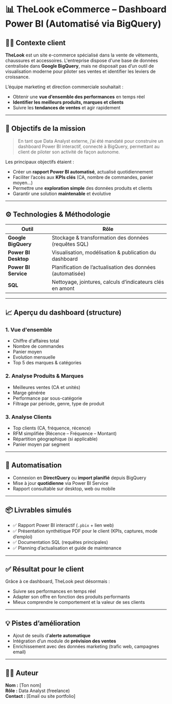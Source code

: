 # 📊 TheLook eCommerce – Dashboard Power BI (Automatisé via BigQuery)

## 🧑‍💼 Contexte client

**TheLook** est un site e-commerce spécialisé dans la vente de vêtements, chaussures et accessoires. L'entreprise dispose d'une base de données centralisée dans **Google BigQuery**, mais ne disposait pas d’un outil de visualisation moderne pour piloter ses ventes et identifier les leviers de croissance.

L’équipe marketing et direction commerciale souhaitait :
- Obtenir une **vue d’ensemble des performances** en temps réel
- **Identifier les meilleurs produits, marques et clients**
- Suivre les **tendances de ventes** et agir rapidement

---

## 🎯 Objectifs de la mission

> En tant que Data Analyst externe, j’ai été mandaté pour construire un dashboard Power BI interactif, connecté à BigQuery, permettant au client de piloter son activité de façon autonome.

Les principaux objectifs étaient :
- Créer un **rapport Power BI automatisé**, actualisé quotidiennement
- Faciliter l’accès aux **KPIs clés** (CA, nombre de commandes, panier moyen…)
- Permettre une **exploration simple** des données produits et clients
- Garantir une solution **maintenable** et évolutive

---

## ⚙️ Technologies & Méthodologie

| Outil               | Rôle                                                                 |
|---------------------|----------------------------------------------------------------------|
| **Google BigQuery** | Stockage & transformation des données (requêtes SQL)                |
| **Power BI Desktop**| Visualisation, modélisation & publication du dashboard              |
| **Power BI Service**| Planification de l’actualisation des données (automatisée)          |
| **SQL**             | Nettoyage, jointures, calculs d’indicateurs clés en amont           |

---

## 📈 Aperçu du dashboard (structure)

### 1. Vue d'ensemble
- Chiffre d'affaires total
- Nombre de commandes
- Panier moyen
- Evolution mensuelle
- Top 5 des marques & catégories

### 2. Analyse Produits & Marques
- Meilleures ventes (CA et unités)
- Marge générée
- Performance par sous-catégorie
- Filtrage par période, genre, type de produit

### 3. Analyse Clients
- Top clients (CA, fréquence, récence)
- RFM simplifiée (Récence – Fréquence – Montant)
- Répartition géographique (si applicable)
- Panier moyen par segment

---

## 🔄 Automatisation

- Connexion en **DirectQuery** ou **import planifié** depuis BigQuery
- Mise à jour **quotidienne** via Power BI Service
- Rapport consultable sur desktop, web ou mobile

---

## 📦 Livrables simulés

- ✅ Rapport Power BI interactif (`.pbix` + lien web)
- ✅ Présentation synthétique PDF pour le client (KPIs, captures, mode d’emploi)
- ✅ Documentation SQL (requêtes principales)
- ✅ Planning d’actualisation et guide de maintenance

---

## ✅ Résultat pour le client

Grâce à ce dashboard, TheLook peut désormais :
- Suivre ses performances en temps réel
- Adapter son offre en fonction des produits performants
- Mieux comprendre le comportement et la valeur de ses clients

---

## 💡 Pistes d’amélioration

- Ajout de seuils d’**alerte automatique**
- Intégration d’un module de **prévision des ventes**
- Enrichissement avec des données marketing (trafic web, campagnes email)

---

## 👨‍💻 Auteur

**Nom :** [Ton nom]  
**Rôle :** Data Analyst (freelance)  
**Contact :** [Email ou site portfolio]

